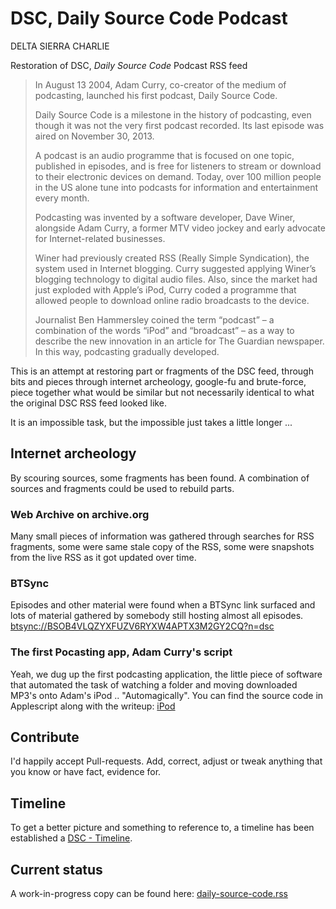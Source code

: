 # DSC, Daily Source Code Podcast

DELTA SIERRA CHARLIE

Restoration of DSC, *Daily Source Code* Podcast RSS feed

> In August 13 2004, Adam Curry, co-creator of the medium of podcasting, launched his first podcast, Daily Source Code.
>
> Daily Source Code is a milestone in the history of podcasting, even though it was not the very first podcast recorded. Its last episode was aired on November 30, 2013.
>
> A podcast is an audio programme that is focused on one topic, published in episodes, and is free for listeners to stream or download to their electronic devices on demand. Today, over 100 million people in the US alone tune into podcasts for information and entertainment every month.
>
> Podcasting was invented by a software developer, Dave Winer, alongside Adam Curry, a former MTV video jockey and early advocate for Internet-related businesses.
>
> Winer had previously created RSS (Really Simple Syndication), the system used in Internet blogging. Curry suggested applying Winer’s blogging technology to digital audio files. Also, since the market had just exploded with Apple’s iPod, Curry coded a programme that allowed people to download online radio broadcasts to the device.
>
> Journalist Ben Hammersley coined the term “podcast” – a combination of the words “iPod” and “broadcast” – as a way to describe the new innovation in an article for The Guardian newspaper. In this way, podcasting gradually developed.




This is an attempt at restoring part or fragments of the DSC feed, through bits and pieces through internet archeology, google-fu and brute-force, piece together what would be similar but not necessarily identical to what the original DSC RSS feed looked like.

It is an impossible task, but the impossible just takes a little longer ...




## Internet archeology
By scouring sources, some fragments has been found. A combination of sources and fragments could be used to rebuild parts.


### Web Archive on archive.org
Many small pieces of information was gathered through searches for RSS fragments, some were same stale copy of the RSS, some were snapshots from the live RSS as it got updated over time.


### BTSync
Episodes and other material were found when a BTSync link surfaced and lots of material gathered by somebody still hosting almost all episodes.
[btsync://BSOB4VLQZYXFUZV6RYXW4APTX3M2GY2CQ?n=dsc](btsync://BSOB4VLQZYXFUZV6RYXW4APTX3M2GY2CQ?n=dsc)


### The first Pocasting app, Adam Curry's script
Yeah, we dug up the first podcasting application, the little piece of software that automated the task of watching a folder and moving downloaded MP3's onto Adam's iPod .. "Automagically". You can find the source code in Applescript along with the writeup: [iPod](./iPod/) 



## Contribute
I'd happily accept Pull-requests. Add, correct, adjust or tweak anything that you know or have fact, evidence for.



## Timeline
To get a better picture and something to reference to, a timeline has been established a [DSC - Timeline](dsc-timeline.md).



## Current status

A work-in-progress copy can be found here: [daily-source-code.rss](daily-source-code.rss)
